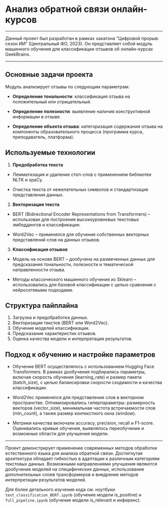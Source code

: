 # Анализ обратной связи онлайн-курсов
---

Данный проект был разработан в рамках хакатона "Цифровой прорыв: сезон ИИ" (Центральный ФО, 2023).
Он представляет собой модуль машинного обучения для классификации отзывов об онлайн-курсах GeekBrains.

---

## Основные задачи проекта

Модуль анализирует отзывы по следующим параметрам:

 - **Определение тональности**: классификация отзыва на положительный или отрицательный.

 - **Определение полезности**: выявление наличия конструктивной информации в отзыве.

 - **Определение объекта отзыва**: категоризация содержания отзыва на компоненты образовательного процесса (программа курса, преподаватель, платформа).

## Используемые технологии

1. **Предобработка текста**

 - Лемматизация и удаление стоп-слов с применением библиотек NLTK и spaCy.

 - Очистка текста от нежелательных символов и стандартизация представления данных.

2. **Векторизация текста**

 - BERT (Bidirectional Encoder Representations from Transformers) – использован для построения высокоуровневых текстовых эмбеддингов и классификации.

 - Word2Vec – применялся для обучения собственных векторных представлений слов на данных отзывов.

3. **Классификация отзывов**

 - Модель на основе BERT – дообучена на размеченных данных для предсказания тональности, полезности и тематической направленности отзыва.

 - Методы классического машинного обучения из Sklearn – использовались для базовой классификации с целью сравнения с нейросетевыми подходами.
   

## Структура пайплайна

1. Загрузка и предобработка данных.
2. Векторизация текстов (BERT или Word2Vec).
3. Обучение моделей классификации.
4. Предсказание характеристик отзывов.
5. Оценка качества модели и интерпретация результатов.

## Подход к обучению и настройке параметров

 - Обучение BERT осуществлялось с использованием Hugging Face Transformers. В рамках дообучения подбирались параметры, включая скорость обучения (learning_rate) и размер пакета (batch_size), с целью балансировки скорости сходимости и качества классификации.

 - Word2Vec применялся для представления слов в векторном пространстве. Оптимизировались гиперпараметры: размерность векторов (vector_size), минимальная частота встречаемости слов (min_count), а также размер контекстного окна (window).

 - Метрики качества включали accuracy, precision, recall и F1-score. Оценивались кривые обучения, выявлялось переобучение и возможные области для улучшения модели.

---

Проект демонстрирует применение современных методов обработки естественного языка для анализа обратной связи. Достигнутая архитектура обладает гибкостью в адаптации к различным категориям текстовых данных. Возможными направлениями улучшения являются дообучение моделей на специфических данных, использование дополнительных слоев трансформеров и внедрение методов интерпретации результатов моделей.

Для более детального изучения кода см. ноутбуки `text_classification_BERT.ipynb` (обучение модели is_positive) и `full_pipeline.ipynb` (обучение модели is_relevant и инференс).
